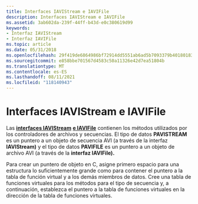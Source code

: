 ```yaml
---
title: Interfaces IAVIStream e IAVIFile
description: Interfaces IAVIStream e IAVIFile
ms.assetid: 3ab602da-239f-44ff-b43d-e0c380619d99
keywords:
- Interfaz IAVIStream
- Interfaz IAVIFile
ms.topic: article
ms.date: 05/31/2018
ms.openlocfilehash: 29f419de6864986bf72914dd5551ab6ad5b7093379b40180183171a7a498cea3
ms.sourcegitcommit: e858bbe701567d4583c50a11326e42d7ea51804b
ms.translationtype: MT
ms.contentlocale: es-ES
ms.lasthandoff: 08/11/2021
ms.locfileid: "118140943"
---
```

# <a name="iavistream-and-iavifile-interfaces"></a>Interfaces IAVIStream e IAVIFile

Las [**interfaces IAVIStream**](/windows/desktop/api/Vfw/nn-vfw-iavistream) [**e IAVIFile**](/windows/desktop/api/Vfw/nn-vfw-iavifile) contienen los métodos utilizados por los controladores de archivos y secuencias. El tipo de datos **PAVISTREAM** es un puntero a un objeto de secuencia AVI (a través de la interfaz **IAVIStream)** y el tipo de datos **PAVIFILE** es un puntero a un objeto de archivo AVI (a través de la **interfaz IAVIFile).**

Para crear un puntero de objeto en C, asigne primero espacio para una estructura lo suficientemente grande como para contener el puntero a la tabla de función virtual y a los demás miembros de datos. Cree una tabla de funciones virtuales para los métodos para el tipo de secuencia y, a continuación, establezca el puntero a la tabla de funciones virtuales en la dirección de la tabla de funciones virtuales.

 

 





